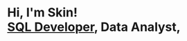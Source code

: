 # <h1>Hi, I'm Skin! <br/><a href="https://github.com/sirskin01/try01"> SQL Developer</a>, <a> Data Analyst</a>,</h1>
